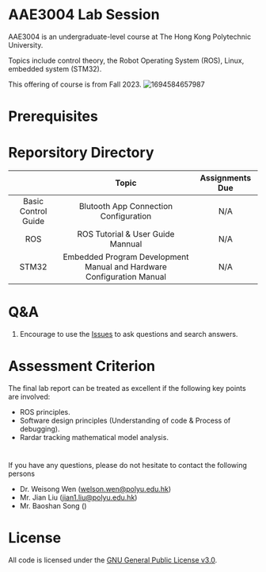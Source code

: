 # AAE3004 Lab Session
AAE3004 is an undergraduate-level course at The Hong Kong Polytechnic University.

Topics include control theory, the Robot Operating System (ROS), Linux, embedded system (STM32).

This offering of course is from Fall 2023.
![1694584657987](https://github.com/sdjkjsdh/AAE3004labsession/assets/14803083/719ac399-1aca-4b8a-894e-592049372900)



# Prerequisites

# Reporsitory Directory
|                                    |  Topic                                 | Assignments Due|
|:----------------------------------:|:--------------------------------------------------------------------------------:|:--------------:|
| Basic Control Guide                | Blutooth App Connection Configuration                                            | N/A            |  
| ROS                                | ROS Tutorial & User Guide Mannual                                                | N/A            |
| STM32                              | Embedded Program Development Manual and Hardware Configuration Manual            | N/A            |



# Q&A
1. Encourage to use the [Issues](https://github.com/sdjkjsdh/AAE3004labsession/issues) to ask questions and search answers.

# Assessment Criterion
The final lab report can be treated as excellent if the following key points are involved:
- ROS principles.
- Software design principles (Understanding of code & Process of debugging). 
- Rardar tracking mathematical model analysis.

# 
If you have any questions, please do not hesitate to contact the following persons

- Dr. Weisong Wen (welson.wen@polyu.edu.hk)
- Mr. Jian Liu (jian1.liu@polyu.edu.hk)
- Mr. Baoshan Song ()

# License
All code is licensed under the [GNU General Public License v3.0](https://github.com/sdjkjsdh/AAE3004labsession/blob/main/LICENSE).
